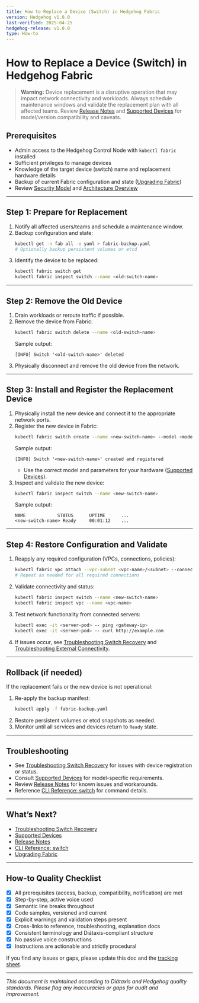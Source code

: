```yaml
---
title: How to Replace a Device (Switch) in Hedgehog Fabric
version: Hedgehog v1.0.0
last-verified: 2025-04-25
hedgehog-release: v1.0.0
type: How-to
---
```


# How to Replace a Device (Switch) in Hedgehog Fabric

> **Warning:**
> Device replacement is a disruptive operation that may impact network connectivity and workloads.
> Always schedule maintenance windows and validate the replacement plan with all affected teams.
> Review [Release Notes](../reference/release-notes.md) and [Supported Devices](../reference/supported-devices.md) for model/version compatibility and caveats.

## Prerequisites

- Admin access to the Hedgehog Control Node with `kubectl fabric` installed
- Sufficient privileges to manage devices
- Knowledge of the target device (switch) name and replacement hardware details
- Backup of current Fabric configuration and state ([Upgrading Fabric](./upgrading-fabric.md#step-1-validate-current-state-and-backup))
- Review [Security Model](../explanation/security-model.md) and [Architecture Overview](../explanation/architecture.md)

---

## Step 1: Prepare for Replacement

1. Notify all affected users/teams and schedule a maintenance window.
2. Backup configuration and state:
   ```bash
   kubectl get -n fab all -o yaml > fabric-backup.yaml
   # Optionally backup persistent volumes or etcd
   ```
3. Identify the device to be replaced:
   ```bash
   kubectl fabric switch get
   kubectl fabric inspect switch --name <old-switch-name>
   ```

---

## Step 2: Remove the Old Device

1. Drain workloads or reroute traffic if possible.
2. Remove the device from Fabric:
   ```bash
   kubectl fabric switch delete --name <old-switch-name>
   ```
   Sample output:
   ```console
   [INFO] Switch '<old-switch-name>' deleted
   ```
3. Physically disconnect and remove the old device from the network.

---

## Step 3: Install and Register the Replacement Device

1. Physically install the new device and connect it to the appropriate network ports.
2. Register the new device in Fabric:
   ```bash
   kubectl fabric switch create --name <new-switch-name> --model <model> --mgmt-ip <ip-address> [other-params]
   ```
   Sample output:
   ```console
   [INFO] Switch '<new-switch-name>' created and registered
   ```
   - Use the correct model and parameters for your hardware ([Supported Devices](../reference/supported-devices.md)).
3. Inspect and validate the new device:
   ```bash
   kubectl fabric inspect switch --name <new-switch-name>
   ```
   Sample output:
   ```console
   NAME            STATUS      UPTIME      ...
   <new-switch-name> Ready     00:01:12    ...
   ```

---

## Step 4: Restore Configuration and Validate

1. Reapply any required configuration (VPCs, connections, policies):
   ```bash
   kubectl fabric vpc attach --vpc-subnet <vpc-name>/<subnet> --connection <new-switch-connection>
   # Repeat as needed for all required connections
   ```
2. Validate connectivity and status:
   ```bash
   kubectl fabric inspect switch --name <new-switch-name>
   kubectl fabric inspect vpc --name <vpc-name>
   ```
3. Test network functionality from connected servers:
   ```bash
   kubectl exec -it <server-pod> -- ping <gateway-ip>
   kubectl exec -it <server-pod> -- curl http://example.com
   ```
4. If issues occur, see [Troubleshooting Switch Recovery](./troubleshooting-fabric.md#switch-recovery) and [Troubleshooting External Connectivity](./troubleshooting-fabric.md#external-connectivity).

---

## Rollback (if needed)

If the replacement fails or the new device is not operational:

1. Re-apply the backup manifest:
   ```bash
   kubectl apply -f fabric-backup.yaml
   ```
2. Restore persistent volumes or etcd snapshots as needed.
3. Monitor until all services and devices return to `Ready` state.

---

## Troubleshooting

- See [Troubleshooting Switch Recovery](./troubleshooting-fabric.md#switch-recovery) for issues with device registration or status.
- Consult [Supported Devices](../reference/supported-devices.md) for model-specific requirements.
- Review [Release Notes](../reference/release-notes.md) for known issues and workarounds.
- Reference [CLI Reference: switch](../reference/fabric-cli.md#switch-sw) for command details.

---

## What’s Next?
- [Troubleshooting Switch Recovery](./troubleshooting-fabric.md#switch-recovery)
- [Supported Devices](../reference/supported-devices.md)
- [Release Notes](../reference/release-notes.md)
- [CLI Reference: switch](../reference/fabric-cli.md#switch-sw)
- [Upgrading Fabric](./upgrading-fabric.md)

---

## How-to Quality Checklist
- [x] All prerequisites (access, backup, compatibility, notification) are met
- [x] Step-by-step, active voice used
- [x] Semantic line breaks throughout
- [x] Code samples, versioned and current
- [x] Explicit warnings and validation steps present
- [x] Cross-links to reference, troubleshooting, explanation docs
- [x] Consistent terminology and Diátaxis-compliant structure
- [x] No passive voice constructions
- [x] Instructions are actionable and strictly procedural

If you find any issues or gaps, please update this doc and the [tracking sheet](../_comparison-tracking.md).

---

*This document is maintained according to Diátaxis and Hedgehog quality standards. Please flag any inaccuracies or gaps for audit and improvement.*
